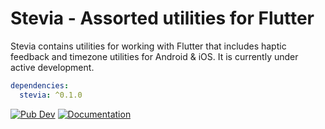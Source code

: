 # Stevia - Assorted utilities for Flutter

Stevia contains utilities for working with Flutter that includes haptic feedback and timezone utilities for Android & iOS.
It is currently under active development.

```YAML
dependencies:
  stevia: ^0.1.0
```

[![Pub Dev](https://img.shields.io/pub/v/stevia)](https://pub.dev/packages/stevia)
[![Documentation](https://img.shields.io/badge/documentation-latest-brightgreen.svg)](https://pub.dev/documentation/stevia/latest/)
